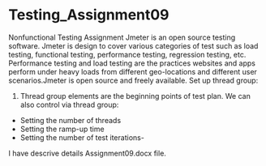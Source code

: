 # Testing_Assignment09
Nonfunctional Testing Assignment
Jmeter is an open source testing software. Jmeter is design to cover various categories of test such as load testing, functional testing, performance testing, regression testing,  etc. Performance testing and load testing are the practices websites and apps perform under heavy loads from different geo-locations and different user scenarios.Jmeter is open source and freely available. 
Set up thread group:
1.	Thread group elements are the beginning points of test plan. We can also control via thread group:
-	Setting the number of threads
-	Setting the ramp-up time
-	Setting the number of test iterations-

I have descrive details Assignment09.docx file.
